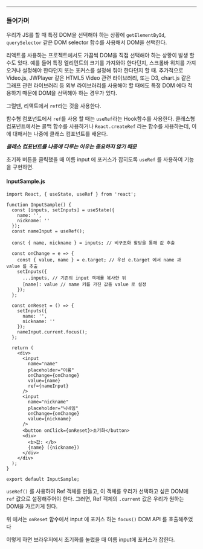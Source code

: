 
---
### 들어가며

우리가 JS를 할 때 특정 DOM을 선택해야 하는 상황에 `getElementById`, `querySelector` 같은 DOM selector 함수를 사용해서 DOM을 선택한다.

리액트를 사용하는 프로젝트에서도 가끔씩 DOM을 직접 선택해야 하는 상황이 발생 할 수도 있다. 예를 들어 특정 엘리먼트의 크기를 가져와야 한다던지, 스크롤바 위치를 가져오거나 설정해야 한다던지 또는 포커스를 설정해 줘야 한다던지 할 때. 추가적으로 Video.js, JWPlayer 같은 HTML5 Video 관련 라이브러리, 또는 D3, chart.js 같은 그래프 관련 라이브러리 등 외부 라이브러리를 사용해야 할 때에도 특정 DOM 에다 적용하기 때문에 DOM을 선택해야 하는 경우가 있다.

그럴땐, 리액트에서 `ref`라는 것을 사용한다. 

함수형 컴포넌트에서 `ref`를 사용 할 때는 `useRef`라는 Hook함수를 사용한다. 클래스형 컴포넌트에서는 콜백 함수를 사용하거나 `React.createRef` 라는 함수를 사용하는데, 이에 대해서는 나중에 클래스 컴포넌트를 배운다.

***클래스 컴포넌트를 나중에 다루는 이유는 중요하지 않기 때문***

초기화 버튼을 클릭했을 때 이름 input 에 포커스가 잡히도록 `useRef` 를 사용하여 기능을 구현하면.

#### InputSample.js

```
import React, { useState, useRef } from 'react';

function InputSample() {
  const [inputs, setInputs] = useState({
    name: '',
    nickname: ''
  });
  const nameInput = useRef();

  const { name, nickname } = inputs; // 비구조화 할당을 통해 값 추출

  const onChange = e => {
    const { value, name } = e.target; // 우선 e.target 에서 name 과 value 를 추출
    setInputs({
      ...inputs, // 기존의 input 객체를 복사한 뒤
      [name]: value // name 키를 가진 값을 value 로 설정
    });
  };

  const onReset = () => {
    setInputs({
      name: '',
      nickname: ''
    });
    nameInput.current.focus();
  };

  return (
    <div>
      <input
        name="name"
        placeholder="이름"
        onChange={onChange}
        value={name}
        ref={nameInput}
      />
      <input
        name="nickname"
        placeholder="닉네임"
        onChange={onChange}
        value={nickname}
      />
      <button onClick={onReset}>초기화</button>
      <div>
        <b>값: </b>
        {name} ({nickname})
      </div>
    </div>
  );
}

export default InputSample;
```

`useRef()` 를 사용하여 Ref 객체를 만들고, 이 객체를 우리가 선택하고 싶은 DOM에 `ref` 값으로 설정해주어야 한다. 그러면, Ref 객체의 `.current` 값은 우리가 원하는 DOM을 가르키게 된다.

위 에서는 `onReset` 함수에서 input 에 포커스 하는 `focus()` DOM API 를 호출해주었다

이렇게 하면 브라우저에서 초기화를 눌렀을 때 이름 input에 포커스가 잡힌다.